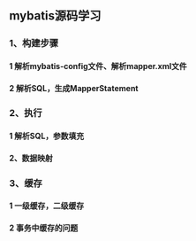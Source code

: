 ## mybatis源码学习
### 1、构建步骤
#### 1 解析mybatis-config文件、解析mapper.xml文件
#### 2 解析SQL，生成MapperStatement
### 2、执行
#### 1 解析SQL，参数填充
#### 2、数据映射
### 3、缓存
#### 1 一级缓存，二级缓存
#### 2 事务中缓存的问题